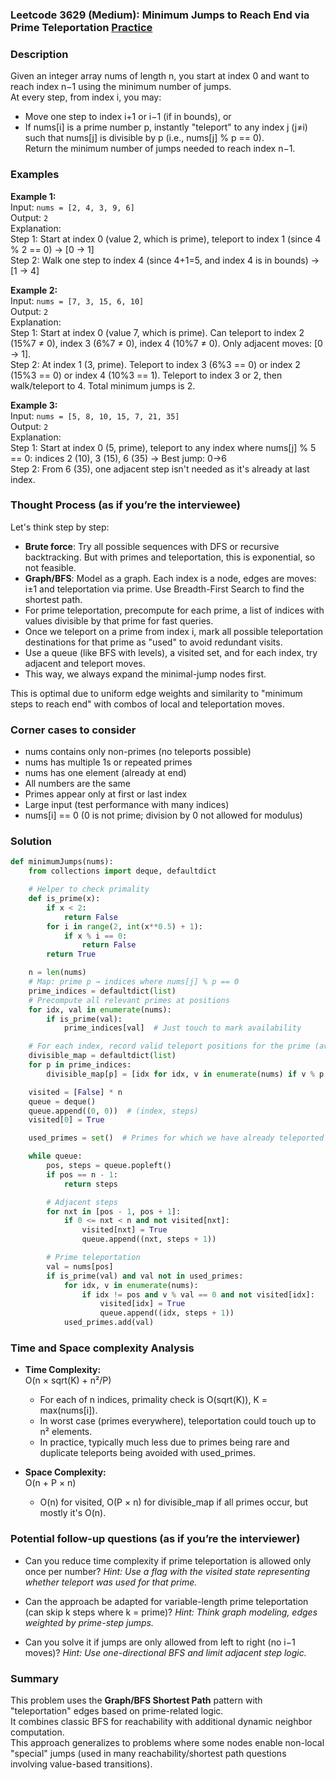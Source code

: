 ### Leetcode 3629 (Medium): Minimum Jumps to Reach End via Prime Teleportation [Practice](https://leetcode.com/problems/minimum-jumps-to-reach-end-via-prime-teleportation)

### Description  
Given an integer array nums of length n, you start at index 0 and want to reach index n−1 using the minimum number of jumps.  
At every step, from index i, you may:
- Move one step to index i+1 or i−1 (if in bounds), or
- If nums[i] is a prime number p, instantly "teleport" to any index j (j≠i) such that nums[j] is divisible by p (i.e., nums[j] % p == 0).  
Return the minimum number of jumps needed to reach index n−1.

### Examples  

**Example 1:**  
Input: `nums = [2, 4, 3, 9, 6]`  
Output: `2`  
Explanation:  
Step 1: Start at index 0 (value 2, which is prime), teleport to index 1 (since 4 % 2 == 0) → [0 → 1]  
Step 2: Walk one step to index 4 (since 4+1=5, and index 4 is in bounds) → [1 → 4]  

**Example 2:**  
Input: `nums = [7, 3, 15, 6, 10]`  
Output: `2`  
Explanation:  
Step 1: Start at index 0 (value 7, which is prime). Can teleport to index 2 (15%7 ≠ 0), index 3 (6%7 ≠ 0), index 4 (10%7 ≠ 0). Only adjacent moves: [0 → 1].   
Step 2: At index 1 (3, prime). Teleport to index 3 (6%3 == 0) or index 2 (15%3 == 0) or index 4 (10%3 == 1). Teleport to index 3 or 2, then walk/teleport to 4. Total minimum jumps is 2.

**Example 3:**  
Input: `nums = [5, 8, 10, 15, 7, 21, 35]`  
Output: `2`  
Explanation:  
Step 1: Start at index 0 (5, prime), teleport to any index where nums[j] % 5 == 0: indices 2 (10), 3 (15), 6 (35) → Best jump: 0→6  
Step 2: From 6 (35), one adjacent step isn't needed as it's already at last index.

### Thought Process (as if you’re the interviewee)  
Let's think step by step:

- **Brute force**: Try all possible sequences with DFS or recursive backtracking. But with primes and teleportation, this is exponential, so not feasible.
- **Graph/BFS**: Model as a graph. Each index is a node, edges are moves: i±1 and teleportation via prime. Use Breadth-First Search to find the shortest path.
- For prime teleportation, precompute for each prime, a list of indices with values divisible by that prime for fast queries.
- Once we teleport on a prime from index i, mark all possible teleportation destinations for that prime as "used" to avoid redundant visits.
- Use a queue (like BFS with levels), a visited set, and for each index, try adjacent and teleport moves.
- This way, we always expand the minimal-jump nodes first.

This is optimal due to uniform edge weights and similarity to "minimum steps to reach end" with combos of local and teleportation moves.

### Corner cases to consider  
- nums contains only non-primes (no teleports possible)
- nums has multiple 1s or repeated primes
- nums has one element (already at end)
- All numbers are the same
- Primes appear only at first or last index
- Large input (test performance with many indices)
- nums[i] == 0 (0 is not prime; division by 0 not allowed for modulus)

### Solution

```python
def minimumJumps(nums):
    from collections import deque, defaultdict

    # Helper to check primality
    def is_prime(x):
        if x < 2:
            return False
        for i in range(2, int(x**0.5) + 1):
            if x % i == 0:
                return False
        return True

    n = len(nums)
    # Map: prime p → indices where nums[j] % p == 0
    prime_indices = defaultdict(list)
    # Precompute all relevant primes at positions
    for idx, val in enumerate(nums):
        if is_prime(val):
            prime_indices[val]  # Just touch to mark availability

    # For each index, record valid teleport positions for the prime (avoid index i)
    divisible_map = defaultdict(list)
    for p in prime_indices:
        divisible_map[p] = [idx for idx, v in enumerate(nums) if v % p == 0 and v != p]

    visited = [False] * n
    queue = deque()
    queue.append((0, 0))  # (index, steps)
    visited[0] = True

    used_primes = set()  # Primes for which we have already teleported

    while queue:
        pos, steps = queue.popleft()
        if pos == n - 1:
            return steps

        # Adjacent steps
        for nxt in [pos - 1, pos + 1]:
            if 0 <= nxt < n and not visited[nxt]:
                visited[nxt] = True
                queue.append((nxt, steps + 1))

        # Prime teleportation
        val = nums[pos]
        if is_prime(val) and val not in used_primes:
            for idx, v in enumerate(nums):
                if idx != pos and v % val == 0 and not visited[idx]:
                    visited[idx] = True
                    queue.append((idx, steps + 1))
            used_primes.add(val)
```

### Time and Space complexity Analysis  

- **Time Complexity:**  
  O(n × sqrt(K) + n²/P)  
  - For each of n indices, primality check is O(sqrt(K)), K = max(nums[i]).  
  - In worst case (primes everywhere), teleportation could touch up to n² elements.  
  - In practice, typically much less due to primes being rare and duplicate teleports being avoided with used_primes.

- **Space Complexity:**  
  O(n + P × n)  
  - O(n) for visited, O(P × n) for divisible_map if all primes occur, but mostly it's O(n).

### Potential follow-up questions (as if you’re the interviewer)  

- Can you reduce time complexity if prime teleportation is allowed only once per number?
  *Hint: Use a flag with the visited state representing whether teleport was used for that prime.*

- Can the approach be adapted for variable-length prime teleportation (can skip k steps where k = prime)?
  *Hint: Think graph modeling, edges weighted by prime-step jumps.*

- Can you solve it if jumps are only allowed from left to right (no i−1 moves)?
  *Hint: Use one-directional BFS and limit adjacent step logic.*

### Summary
This problem uses the **Graph/BFS Shortest Path** pattern with "teleportation" edges based on prime-related logic.  
It combines classic BFS for reachability with additional dynamic neighbor computation.  
This approach generalizes to problems where some nodes enable non-local "special" jumps (used in many reachability/shortest path questions involving value-based transitions).